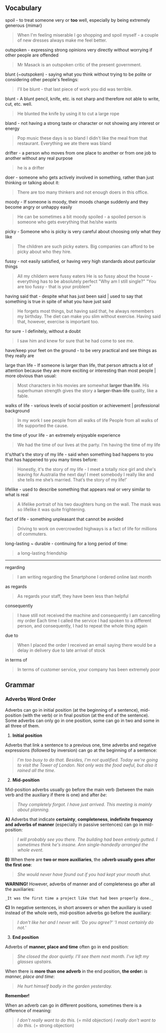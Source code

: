 
## Vocabulary

spoil - to treat someone very or **too** well, especially by being extremely generous {mimar}
> When I'm feeling miserable I go shopping and spoil myself - a couple of new dresses always make me feel better.

outspoken - expressing strong opinions very directly without worrying if other people are offended
> Mr Masack is an outspoken critic of the present government.

blunt (~outspoken) - saying what you think without trying to be polite or considering other people's feelings:
> I'll be blunt - that last piece of work you did was terrible.

blunt - A blunt pencil, knife, etc. is not sharp and therefore not able to write, cut, etc. well.
> He blunted the knife by using it to cut a large rope

bland - not having a strong taste or character or not showing any interest or energy
> Pop music these days is so bland
> I didn't like the meal from that restaurant. Everything we ate there was bland

drifter - a person who moves from one place to another or from one job to another without any real purpose
> he is a drifter

doer - someone who gets actively involved in something, rather than just thinking or talking about it:
> There are too many thinkers and not enough doers in this office. 

moody - If someone is moody, their moods change suddenly and they become angry or unhappy easily
> He can be sometimes a bit moody
spoiled - a spoiled person is someone who gets everything that he/she wants

picky - Someone who is picky is very careful about choosing only what they like
> The children are such picky eaters.
>Big companies can afford to be picky about who they hire.

fussy - not easily satisfied, or having very high standards about particular things
> All my childern were fussy eaters
> He is so fussy about the house - everything has to be absolutely perfect
> "Why am I still single?" "You are too fussy - that is your problem" 

having said that - despite what has just been said | used to say that something is true in spite of what you have just said
> He forgets most things, but having said that, he always remembers my birthday.
> The diet can make you slim without exercise. Having said that, however, exercise is important too.

for sure - l definitely, without a doubt
> I saw him and knew for sure that he had come to see me.

have/keep your feet on the ground - to be very practical and see things as they really are
>

large than life - If someone is larger than life, that person attracts a lot of attention because they are more exciting or interesting than most people | more obvious than usual:
> Most characters in his movies are somewhat **larger than life**.
> His superhuman strength gives the story a **larger-than-life** quality, like a fable.

walks of life - various levels of social position or achievement | professional background
> In my work I see people from all walks of life
> People  from  all  walks  of  life  supported  the  cause.

the time of your life - an extremely enjoyable experience
> We had the time of our lives at the party.
> I'm having the time of my life

it's/that's the story of my life - said when something bad happens to you that has happened to you many times before:
> Honestly, it's the story of my life - I meet a totally nice girl and she's leaving for Australia the next day!
> I meet somebody I really like and she tells me she’s married. That’s the story of my life!’

lifelike - used to describe something that appears real or very similar to what is real
> A lifelike portrait of his two daughters hung on the wall.
> The mask was so lifelike it was quite frightening.

fact of life - something unpleasant that cannot be avoided
> Driving to work on overcrowded highways is a fact of life for millions of commuters.

long-lasting ~ durable - continuing for a long period of time:
> a long-lasting friendship

---

regarding
> I am writing regarding the Smartphone I ordered online last month

as regards
> As regards your staff, they have been less than helpful

consequently
> I have still not received the machine and consequently I am cancelling my order
> Each time I called the service I had spoken to a different person, and consequently, I had to repeat the whole thing again

due to
> When I placed the order I received an email saying there would be a delay in delivery due to late arrival of stock

in terms of
> In terms of customer service, your company has been extremely poor

## Grammar

### Adverbs Word Order
Adverbs can go in initial position (at the beginning of a sentence), mid-position (with the verb) or in final position (at the end of the sentence). Some adverbs can only go in one position, some can go in two and some in all three of them.

1. **Initial position**

Adverbs that link a sentence to a previous one, time adverbs and negative expressions (followed by inversion) can go at the beginning of a sentence:

>_I'm too busy to do that. Besides, I'm not qualified._
_Today we're going to visit the Tower of London._
_Not only was the food awful, but also it rained all the time._

2. **Mid-position**

Mid-position adverbs usually go before the main verb (between the main verb and the auxiliary if there is one) and after _be_:

>_They completely forgot._
_I have just arrived._
_This meeting is mainly about planning._

**A)** Adverbs that indicate **certainty**, **completeness**, **indefinite frequency and adverbs of manner** (especially in passive sentences) can go in mid-position:

>_I will probably see you there._
_The building had been entirely gutted._
_I sometimes think he's insane._
_Ann single-handedly arranged the whole event._

**B)** When there are **two or more auxiliaries**, the a**dverb usually goes after the first one**:

> _She would never have found out if you had kept your mouth shut._

**WARNING!** However, adverbs of manner and of completeness go after all the auxiliaries:

	_It was the first time a project like that had been properly done._

**C)** In negative sentences, in short answers or when the auxiliary is used instead of the whole verb, mid-position adverbs go before the auxiliary:

>_I don't like her and I never will._
_'Do you agree?' 'I most certainly do not.'_

3. **End position**

Adverbs of **manner, place and time** often go in end position:

>_She closed the door quietly._
_I'll see them next month._
_I've left my glasses upstairs._

When there is **more than one adverb** in the end position, **the order:** *is manner, place and time*:

>_He hurt himself badly in the garden yesterday._

**Remember!**

When an adverb can go in different positions, sometimes there is a difference of meaning:

>_I don't really want to do this._ (= mild objection)
_I really don't want to do this._ (= strong objection)


